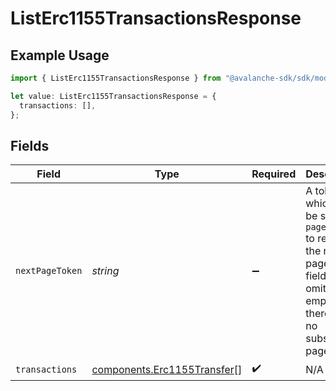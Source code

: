 # ListErc1155TransactionsResponse

## Example Usage

```typescript
import { ListErc1155TransactionsResponse } from "@avalanche-sdk/sdk/models/components";

let value: ListErc1155TransactionsResponse = {
  transactions: [],
};
```

## Fields

| Field                                                                                                                                  | Type                                                                                                                                   | Required                                                                                                                               | Description                                                                                                                            |
| -------------------------------------------------------------------------------------------------------------------------------------- | -------------------------------------------------------------------------------------------------------------------------------------- | -------------------------------------------------------------------------------------------------------------------------------------- | -------------------------------------------------------------------------------------------------------------------------------------- |
| `nextPageToken`                                                                                                                        | *string*                                                                                                                               | :heavy_minus_sign:                                                                                                                     | A token, which can be sent as `pageToken` to retrieve the next page. If this field is omitted or empty, there are no subsequent pages. |
| `transactions`                                                                                                                         | [components.Erc1155Transfer](../../models/components/erc1155transfer.md)[]                                                             | :heavy_check_mark:                                                                                                                     | N/A                                                                                                                                    |